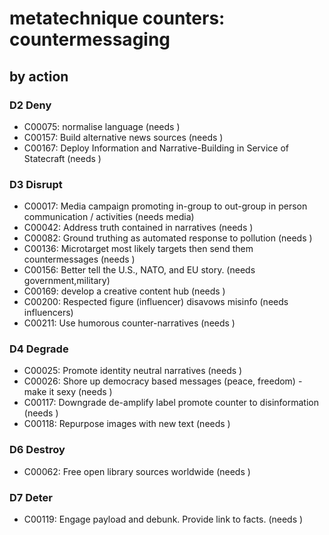 # metatechnique counters: countermessaging

## by action


### D2 Deny
* C00075: normalise language (needs )
* C00157: Build alternative news sources (needs )
* C00167: Deploy Information and Narrative-Building in Service of Statecraft (needs )

### D3 Disrupt
* C00017: Media campaign promoting in-group to out-group in person communication / activities (needs media)
* C00042: Address truth contained in narratives (needs )
* C00082: Ground truthing as automated response to pollution (needs )
* C00136: Microtarget most likely targets then send them countermessages (needs )
* C00156: Better tell the U.S., NATO, and EU story. (needs government,military)
* C00169: develop a creative content hub (needs )
* C00200: Respected figure (influencer) disavows misinfo (needs influencers)
* C00211: Use humorous counter-narratives (needs )

### D4 Degrade
* C00025: Promote identity neutral narratives (needs )
* C00026: Shore up democracy based messages (peace, freedom) - make it sexy (needs )
* C00117: Downgrade de-amplify label promote counter to disinformation (needs )
* C00118: Repurpose images with new text (needs )

### D6 Destroy
* C00062: Free open library sources worldwide (needs )

### D7 Deter
* C00119: Engage payload and debunk. Provide link to facts.  (needs )
